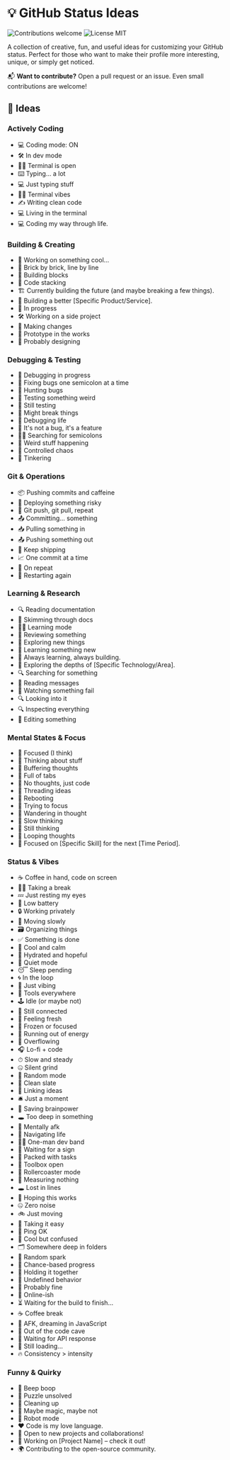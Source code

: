# 💡 GitHub Status Ideas

<p>
  <img alt="Contributions welcome" src="https://img.shields.io/badge/Contributions-welcome-green">
  <img alt="License MIT" src="https://img.shields.io/badge/License-MIT-orange">
</p>

A collection of creative, fun, and useful ideas for customizing your GitHub status. Perfect for those who want to make their profile more interesting, unique, or simply get noticed.

📬 **Want to contribute?** Open a pull request or an issue. Even small contributions are welcome!

## 📕 Ideas

### Actively Coding
- 💻 Coding mode: ON
- 🛠️ In dev mode
- 🧑‍💻 Terminal is open
- ⌨️ Typing... a lot
- 💻 Just typing stuff
- 🧑‍💻 Terminal vibes
- ✍️ Writing clean code
- 💻 Living in the terminal
- 💻 Coding my way through life.

### Building & Creating
- 🚧 Working on something cool...
- 🧱 Brick by brick, line by line
- 🧱 Building blocks
- 🧱 Code stacking
- 🏗️ Currently building the future (and maybe breaking a few things).
- 🧱 Building a better [Specific Product/Service].
- 🚧 In progress
- 🛠️ Working on a side project
- 🧬 Making changes
- 🧪 Prototype in the works
- 🎨 Probably designing

### Debugging & Testing
- 🧪 Debugging in progress
- 🔧 Fixing bugs one semicolon at a time
- 🐞 Hunting bugs
- 🧪 Testing something weird
- 🧪 Still testing
- 🧪 Might break things
- 👾 Debugging life
- 🐛 It's not a bug, it's a feature
- 🕵️‍♂️ Searching for semicolons
- 🧪 Weird stuff happening
- 🧪 Controlled chaos
- 🔧 Tinkering

### Git & Operations
- 📦 Pushing commits and caffeine
- 🚀 Deploying something risky
- 🔁 Git push, git pull, repeat
- 📤 Committing... something
- 📥 Pulling something in
- 📤 Pushing something out
- 💪 Keep shipping
- 📈 One commit at a time
- 🔂 On repeat
- 🔄 Restarting again

### Learning & Research
- 🔍 Reading documentation
- 📖 Skimming through docs
- 🧑‍🏫 Learning mode
- 📄 Reviewing something
- 🔭 Exploring new things
- 🧠 Learning something new
- 📘 Always learning, always building.
- 🔬 Exploring the depths of [Specific Technology/Area].
- 🔍 Searching for something
- 💬 Reading messages
- 👀 Watching something fail
- 🔍 Looking into it
- 🔍 Inspecting everything
- 📄 Editing something

### Mental States & Focus
- 🧠 Focused (I think)
- 🤔 Thinking about stuff
- 🧠 Buffering thoughts
- 🧠 Full of tabs
- 🧠 No thoughts, just code
- 🧵 Threading ideas
- 🧠 Rebooting
- 🎯 Trying to focus
- 🌌 Wandering in thought
- 🧠 Slow thinking
- 🧠 Still thinking
- 🔁 Looping thoughts
- 🎯 Focused on [Specific Skill] for the next [Time Period].

### Status & Vibes
- ☕ Coffee in hand, code on screen
- 🧘‍♂️ Taking a break
- 💤 Just resting my eyes
- 🔋 Low battery
- 🔒 Working privately
- 🐢 Moving slowly
- 🗃 Organizing things
- ✅ Something is done
- 🧊 Cool and calm
- 🧃 Hydrated and hopeful
- 🧏 Quiet mode
- 😴 Sleep pending
- 🌀 In the loop
- 📎 Just vibing
- 🧰 Tools everywhere
- 🕹 Idle (or maybe not)
- 📡 Still connected
- 🌿 Feeling fresh
- 🧊 Frozen or focused
- 🔋 Running out of energy
- 🤯 Overflowing
- 🎧 Lo-fi + code
- ⏱ Slow and steady
- 🤐 Silent grind
- 🎲 Random mode
- 🧼 Clean slate
- 🔗 Linking ideas
- 🛎 Just a moment
- 💾 Saving brainpower
- 🕳 Too deep in something
- 🚪 Mentally afk
- 🧭 Navigating life
- 🧑‍🎤 One-man dev band
- 🚦 Waiting for a sign
- 🎒 Packed with tasks
- 🧰 Toolbox open
- 🎢 Rollercoaster mode
- 📐 Measuring nothing
- 🕳 Lost in lines
- 🤞 Hoping this works
- 🤐 Zero noise
- 🚲 Just moving
- 🧃 Taking it easy
- 📡 Ping OK
- 🧊 Cool but confused
- 🗂 Somewhere deep in folders
- 🌠 Random spark
- 🎲 Chance-based progress
- 🧷 Holding it together
- 🔮 Undefined behavior
- 🧯 Probably fine
- 📶 Online-ish
- ⏳ Waiting for the build to finish...
- ☕ Coffee break
- 🌙 AFK, dreaming in JavaScript
- 🚪 Out of the code cave
- 📡 Waiting for API response
- 🐢 Still loading...
- 🔥 Consistency > intensity

### Funny & Quirky
- 🤖 Beep boop
- 🧩 Puzzle unsolved
- 🧹 Cleaning up
- 🥢 Maybe magic, maybe not
- 🤖 Robot mode
- ❤️ Code is my love language.
- 🤝 Open to new projects and collaborations!
- 🚀 Working on [Project Name] – check it out!
- 🌍 Contributing to the open-source community.
